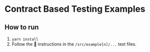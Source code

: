 # Contract Based Testing Examples

## How to run

1. `yarn install`
1. Follow the 🦖 instructions in the `/src/example[n]/...` test files.

